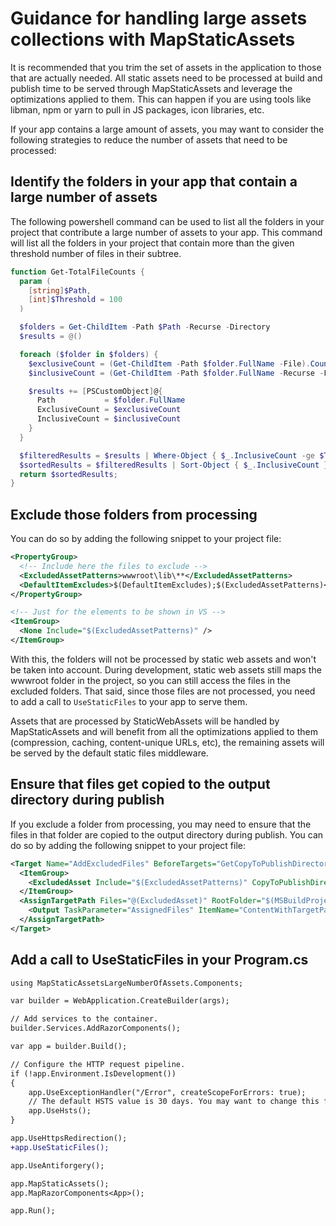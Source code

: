 # Guidance for handling large assets collections with MapStaticAssets

It is recommended that you trim the set of assets in the application to those that are actually needed. All static assets need to be processed at build and publish time to be served through MapStaticAssets and leverage the optimizations applied to them. This can happen if you are using tools like libman, npm or yarn to pull in JS packages, icon libraries, etc.

If your app contains a large amount of assets, you may want to consider the following strategies to reduce the number of assets that need to be processed:

## Identify the folders in your app that contain a large number of assets

The following powershell command can be used to list all the folders in your project that contribute a large number of assets to your app. This command will list all the folders in your project that contain more than the given threshold number of files in their subtree.

```powershell
function Get-TotalFileCounts {
  param (
    [string]$Path,
    [int]$Threshold = 100
  )

  $folders = Get-ChildItem -Path $Path -Recurse -Directory
  $results = @()

  foreach ($folder in $folders) {
    $exclusiveCount = (Get-ChildItem -Path $folder.FullName -File).Count
    $inclusiveCount = (Get-ChildItem -Path $folder.FullName -Recurse -File).Count

    $results += [PSCustomObject]@{
      Path           = $folder.FullName
      ExclusiveCount = $exclusiveCount
      InclusiveCount = $inclusiveCount
    }
  }

  $filteredResults = $results | Where-Object { $_.InclusiveCount -ge $Threshold }
  $sortedResults = $filteredResults | Sort-Object { $_.InclusiveCount } -Descending;
  return $sortedResults;
}
```

## Exclude those folders from processing

You can do so by adding the following snippet to your project file:

```xml
<PropertyGroup>
  <!-- Include here the files to exclude -->
  <ExcludedAssetPatterns>wwwroot\lib\**</ExcludedAssetPatterns>
  <DefaultItemExcludes>$(DefaultItemExcludes);$(ExcludedAssetPatterns)</DefaultItemExcludes>
</PropertyGroup>

<!-- Just for the elements to be shown in VS -->
<ItemGroup>
  <None Include="$(ExcludedAssetPatterns)" />
</ItemGroup>
```

With this, the folders will not be processed by static web assets and won't be taken into account. During development, static web assets still maps the wwwroot folder in the project, so you can still access the files in the excluded folders. That said, since those files are not processed, you need to add a call to `UseStaticFiles` to your app to serve them.

Assets that are processed by StaticWebAssets will be handled by MapStaticAssets and will benefit from all the optimizations applied to them (compression, caching, content-unique URLs, etc), the remaining assets will be served by the default static files middleware.

## Ensure that files get copied to the output directory during publish

If you exclude a folder from processing, you may need to ensure that the files in that folder are copied to the output directory during publish. You can do so by adding the following snippet to your project file:

```xml
<Target Name="AddExcludedFiles" BeforeTargets="GetCopyToPublishDirectoryItems">
  <ItemGroup>
    <ExcludedAsset Include="$(ExcludedAssetPatterns)" CopyToPublishDirectory="PreserveNewest" />
  </ItemGroup>
  <AssignTargetPath Files="@(ExcludedAsset)" RootFolder="$(MSBuildProjectDirectory)">
    <Output TaskParameter="AssignedFiles" ItemName="ContentWithTargetPath" />
  </AssignTargetPath>
</Target>
```

## Add a call to UseStaticFiles in your Program.cs

```diff
using MapStaticAssetsLargeNumberOfAssets.Components;

var builder = WebApplication.CreateBuilder(args);

// Add services to the container.
builder.Services.AddRazorComponents();

var app = builder.Build();

// Configure the HTTP request pipeline.
if (!app.Environment.IsDevelopment())
{
    app.UseExceptionHandler("/Error", createScopeForErrors: true);
    // The default HSTS value is 30 days. You may want to change this for production scenarios, see https://aka.ms/aspnetcore-hsts.
    app.UseHsts();
}

app.UseHttpsRedirection();
+app.UseStaticFiles();

app.UseAntiforgery();

app.MapStaticAssets();
app.MapRazorComponents<App>();

app.Run();
```
